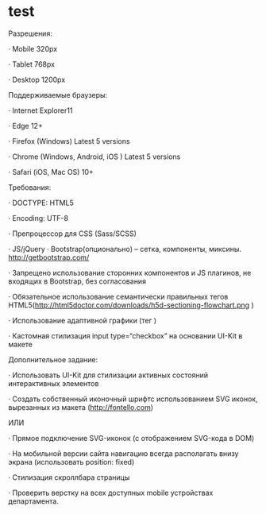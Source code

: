 # test
Разрешения:

· Mobile 320px

· Tablet 768px

· Desktop 1200px

Поддерживаемые браузеры:

· Internet Explorer11

· Edge 12+

· Firefox (Windows) Latest 5 versions

· Chrome (Windows, Android, iOS ) Latest 5 versions

· Safari (iOS, Mac OS) 10+

Требования:

· DOCTYPE: HTML5

· Encoding: UTF-8

· Препроцессор для CSS (Sass/SCSS)

· JS/jQuery · Bootstrap(опционально) – сетка, компоненты, миксины. http://getbootstrap.com/

· Запрещено использование сторонних компонентов и JS плагинов, не входящих в Bootstrap, без согласования

· Обязательное использование семантически правильных тегов HTML5(http://html5doctor.com/downloads/h5d-sectioning-flowchart.png )

· Использование адаптивной графики (тег <picture>)

· Кастомная стилизация input type=“checkbox” на основании UI-Kit в макете

Дополнительное задание:

· Использовать UI-Kit для стилизации активных состояний интерактивных элементов

· Создать собственный иконочный шрифтс использованием SVG иконок, вырезанных из макета (http://fontello.com)

ИЛИ

· Прямое подключение SVG-иконок (с отображением SVG-кода в DOM)

· На мобильной версии сайта навигацию всегда располагать внизу экрана (использовать position: fixed)

· Стилизация скроллбара страницы

· Проверить верстку на всех доступных mobile устройствах департамента.
